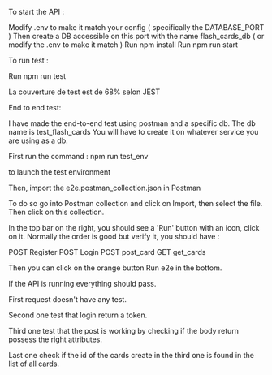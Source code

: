 To start the API :

Modify .env to make it match your config ( specifically the DATABASE_PORT )
Then create a DB accessible on this port with the name flash_cards_db ( or modify the .env to make it match )
Run npm install
Run npm run start

To run test :

Run npm run test

La couverture de test est de 68% selon JEST

End to end test:

I have made the end-to-end test using postman and a specific db.
The db name is test_flash_cards
You will have to create it on whatever service you are using as a db.

First run the command : npm run test_env

to launch the test environment

Then, import the e2e.postman_collection.json in Postman

To do so go into Postman collection and click on Import, then select the file.
Then click on this collection.

In the top bar on the right, you should see a 'Run' button with an icon, click on it.
Normally the order is good but verify it, you should have :

POST Register
POST Login
POST post_card
GET get_cards

Then you can click on the orange button Run e2e in the bottom.

If the API is running everything should pass.

First request doesn't have any test.

Second one test that login return a token.

Third one test that the post is working by checking if the body return possess the right attributes.

Last one check if the id of the cards create in the third one is found in the list of all cards.
